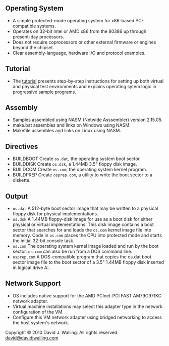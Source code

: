 ## Operating System

- A simple protected-mode operating system for x86-based PC-compatible systems.
- Operates on 32-bit Intel or AMD x86 from the 80386 up through present-day processors.
- Does not require coprocessors or other external firmware or engines beyond the chipset.
- Clear assembly-language, hardware I/O and protocol examples.

## Tutorial

- The [tutorial](src/README.md) presents step-by-step instructions for setting up both virtual and physical test environments and explains operating sytem logic in progressive sample programs.
  
## Assembly

- Samples assembled using NASM (Netwide Asssembler) version 2.15.05.
- make.bat assembles and links on Windows using NASM.
- Makefile assembles and links on Linux using NASM.

## Directives

- BUILDBOOT Create `os.dat`, the operating system boot sector.
- BUILDDISK Create `os.dsk`, a 1.44MB 3.5" floppy disk image.
- BUILDCOM Create `os.com`, the operating system kernel program.
- BUILDPREP Create `osprep.com`, a utility to write the boot sector to a diskette.

## Output

- `os.dat` A 512-byte boot sector image that may be written to a physical floppy disk for physical implementations.
- `os.dsk` A 1.44MB floppy-disk image for use as a boot disk for either physical or virtual implementations. This disk image contains a boot sector that searches for and loads the `os.com` kernel image file into memory. Code in `os.com` places the CPU into protected mode and starts the initial 32-bit console task.
- `os.com` The operating system kernel image loaded and run by the boot sector. `os.com` can also be run from a DOS command line.
- `osprep.com` A DOS-compatible program that copies the os.dat boot sector image file to the boot sector of a 3.5" 1.44MB floppy disk inserted in logical drive A:.

## Network Support

- OS includes native support for the AMD PCInet-PCI FAST AM79C971KC network adapter.
- Virtual machine installations may select this adapter type in the network configuration of the VM.
- Configure this VM network adapter using bridged networking to access the host system's network.

Copyright &copy; 2010 David J. Walling. All rights reserved.  
david@davidjwalling.com  